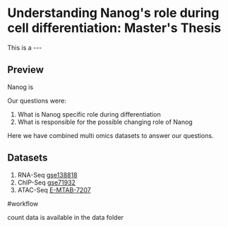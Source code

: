 # Understanding Nanog's role during cell differentiation: Master's Thesis
This is a ---


## Preview

Nanog is 

Our questions were:

1. What is Nanog specific role during differentiation
2. What is responsible for the possible changing role of Nanog

Here we have combined multi omics datasets to answer our questions.

## Datasets

1. RNA-Seq [gse138818](https://journals.biologists.com/bio/article/8/11/bio046367/222814/Nanog-regulates-Pou3f1-expression-at-the-exit-from)
2. ChIP-Seq [gse71932](https://www.nature.com/articles/nature16480)
3. ATAC-Seq [E-MTAB-7207](https://www.cell.com/cell-reports/fulltext/S2211-1247(19)30637-0)


#workflow

count data is available in the data folder



